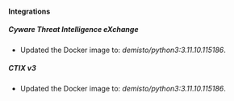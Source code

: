 
#### Integrations

##### Cyware Threat Intelligence eXchange

- Updated the Docker image to: *demisto/python3:3.11.10.115186*.
##### CTIX v3

- Updated the Docker image to: *demisto/python3:3.11.10.115186*.
